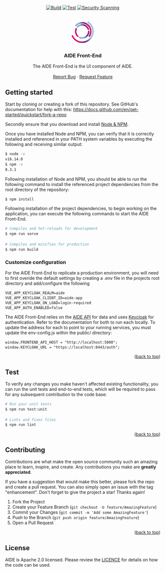 <!--
  ~ Copyright 2022 Guy’s and St Thomas’ NHS Foundation Trust
  ~
  ~ Licensed under the Apache License, Version 2.0 (the "License");
  ~ you may not use this file except in compliance with the License.
  ~ You may obtain a copy of the License at
  ~
  ~ http://www.apache.org/licenses/LICENSE-2.0
  ~
  ~ Unless required by applicable law or agreed to in writing, software
  ~ distributed under the License is distributed on an "AS IS" BASIS,
  ~ WITHOUT WARRANTIES OR CONDITIONS OF ANY KIND, either express or implied.
  ~ See the License for the specific language governing permissions and
  ~ limitations under the License.
-->

<a name="readme-top"></a>

<div align="center">

[![Build](https://github.com/AI4VBH/AIDE-front-end/actions/workflows/build.yml/badge.svg)](https://github.com/AI4VBH/AIDE-front-end/actions/workflows/build.yml)
[![Test](https://github.com/AI4VBH/AIDE-front-end/actions/workflows/test.yml/badge.svg)](https://github.com/AI4VBH/AIDE-front-end/actions/workflows/test.yml)
[![Security Scanning](https://github.com/AI4VBH/AIDE-front-end/actions/workflows/security.yml/badge.svg)](https://github.com/AI4VBH/AIDE-front-end/actions/workflows/security.yml)

</div>

<br />
<div align="center">
  <a href="https://github.com/AI4VBH/AIDE-front-end">
    <img src="aide-logo.png" alt="Logo" width="80" height="80">
  </a>

<h3 align="center">AIDE Front-End</h3>

  <p align="center">
    The AIDE Front-End is the UI component of AIDE.
    <br />
    <br />
    <a href="https://github.com/AI4VBH/AIDE-front-end/issues">Report Bug</a>
    ·
    <a href="https://github.com/AI4VBH/AIDE-front-end/issues">Request Feature</a>
  </p>
</div>

## Getting started

Start by cloning or creating a fork of this repository. See GitHub's documentation for help with this: https://docs.github.com/en/get-started/quickstart/fork-a-repo

Secondly ensure that you download and install [Node & NPM](https://docs.npmjs.com/downloading-and-installing-node-js-and-npm).

Once you have installed Node and NPM, you can verify that it is correctly installed and referenced in your PATH system variables by executing the following and receiving similar output:

```bash
$ node -v
v16.14.0
$ npm -v
8.3.1
```

Following installation of Node and NPM, you should be able to run the following command to install the referenced project dependencies from the root directory of the repository:

```bash
$ npm install
```

Following installation of the project dependencies, to begin working on the application, you can execute the following commands to start the AIDE Front-End.

```bash
# Compiles and hot-reloads for development
$ npm run serve

# Compiles and minifies for production
$ npm run build
```

### Customize configuration

For the AIDE Front-End to replicate a production environment, you will need to first overide the default settings by creating a .env file in the projects root directory and add/configure the following

```
VUE_APP_KEYCLOAK_REALM=aide
VUE_APP_KEYCLOAK_CLIENT_ID=aide-app
VUE_APP_KEYCLOAK_ON_LOAD=login-required
VUE_APP_AUTH_ENABLED=false
```

The AIDE Front-End relies on the <a href="https://github.com/AI4VBH/AIDE-api" target="_blank">AIDE API</a> for data and uses <a href="https://www.keycloak.org/guides" target="_blank">Keycloak</a> for authentication. Refer to the documentation for both to run each locally. To update the address for each to point to your running services, you must update the env-config.js within the public/ directory:

```
window.FRONTEND_API_HOST = "http://localhost:5000";
window.KEYCLOAK_URL = "https://localhost:8443/auth";
```

<div align="right">(<a href="#readme-top">back to top</a>)</div>

## Test

To verify any changes you make haven't affected existing functionality, you can run the unit tests and end-to-end tests, which will be required to pass for any subsequent contribution to the code base:

```bash
# Run your unit tests
$ npm run test:unit

# Lints and fixes files
$ npm run lint
```

<div align="right">(<a href="#readme-top">back to top</a>)</div>

## Contributing

Contributions are what make the open source community such an amazing place to learn, inspire, and create. Any contributions you make are **greatly appreciated**.

If you have a suggestion that would make this better, please fork the repo and create a pull request. You can also simply open an issue with the tag "enhancement".
Don't forget to give the project a star! Thanks again!

1. Fork the Project
2. Create your Feature Branch (`git checkout -b feature/AmazingFeature`)
3. Commit your Changes (`git commit -m 'Add some AmazingFeature'`)
4. Push to the Branch (`git push origin feature/AmazingFeature`)
5. Open a Pull Request

<div align="right">(<a href="#readme-top">back to top</a>)</div>

<!-- LICENSE -->
## License

AIDE is Apache 2.0 licensed. Please review the [LICENCE](LICENCE) for details on how the code can be used.
